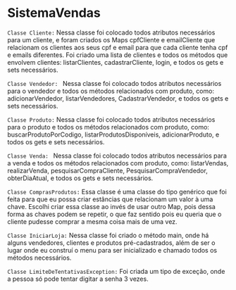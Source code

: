 # SistemaVendas
`Classe Cliente:` Nessa classe foi colocado todos atributos necessários para um cliente, e foram criados os Maps cpfCliente e emailCliente que relacionam 
os clientes aos seus cpf e email para que cada cliente tenha cpf e emails diferentes. Foi criado uma lista de clientes e todos os métodos que envolvem clientes: 
listarClientes, cadastrarCliente, login, e todos os gets e sets necessários.

`Classe Vendedor: ` Nessa classe foi colocado todos atributos necessários para o vendedor e todos os métodos relacionados com produto, como: adicionarVendedor,
listarVendedores, CadastrarVendedor, e todos os gets e sets necessários.

`Classe Produto:` Nessa classe foi colocado todos atributos necessários para o produto e todos os métodos relacionados com produto, como: buscarProdutoPorCodigo, listarProdutosDisponíveis,
adicionarProduto, e todos os gets e sets necessários.

`Classe Venda: ` Nessa classe foi colocado todos atributos necessários para a venda e todos os métodos relacionados com produto, como: listarVendas, realizarVenda, pesquisarCompraCliente,
PesquisarCompraVendedor, obterDiaAtual, e todos os gets e sets necessários.

`Classe ComprasProdutos:` Essa classe é uma classe do tipo genérico que foi feita para que eu possa criar estâncias que relacionam um valor à uma chave. Escolhi criar
essa classe ao invés de usar outro Map, pois dessa forma as chaves podem se repetir, o que faz sentido pois eu queria que o cliente pudesse comprar a mesma coisa mais
de uma vez.

`Classe IniciarLoja:` Nessa classe foi criado o método main, onde há alguns vendedores, clientes e produtos pré-cadastrados, além de ser o lugar onde eu construí o menu
para ser inicializado e chamado todos os métodos necessários.

`Classe LimiteDeTentativasException:` Foi criada um tipo de exceção, onde a pessoa só pode tentar digitar a senha 3 vezes.





